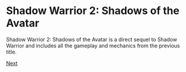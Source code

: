 # Shadow Warrior 2: Shadows of the Avatar

Shadow Warrior 2: Shadows of the Avatar is a direct sequel to Shadow Warrior and includes all the gameplay and mechanics from the previous title.

[Next](400.md)